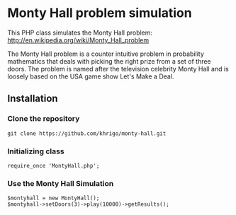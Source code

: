 # Monty Hall problem simulation

This PHP class simulates the Monty Hall problem: http://en.wikipedia.org/wiki/Monty_Hall_problem

The Monty Hall problem is a counter intuitive problem in probability mathematics that deals with picking the right prize from a set of three doors. The problem is named after the television celebrity Monty Hall and is loosely based on the USA game show Let's Make a Deal.

## Installation

### Clone the repository

```
git clone https://github.com/khrigo/monty-hall.git
```

### Initializing class

```
require_once 'MontyHall.php';
```

### Use the Monty Hall Simulation

```
$montyhall = new MontyHall();
$montyhall->setDoors(3)->play(10000)->getResults();
```
